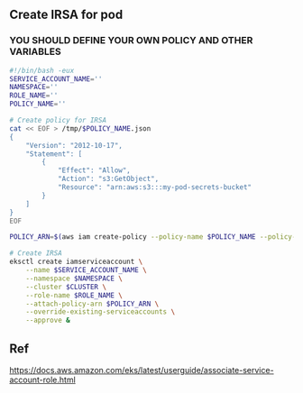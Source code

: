 ## Create IRSA for pod

### YOU SHOULD DEFINE YOUR OWN POLICY AND OTHER VARIABLES

```bash
#!/bin/bash -eux
SERVICE_ACCOUNT_NAME=''
NAMESPACE=''
ROLE_NAME=''
POLICY_NAME=''

# Create policy for IRSA
cat << EOF > /tmp/$POLICY_NAME.json
{
    "Version": "2012-10-17",
    "Statement": [
        {
            "Effect": "Allow",
            "Action": "s3:GetObject",
            "Resource": "arn:aws:s3:::my-pod-secrets-bucket"
        }
    ]
}
EOF

POLICY_ARN=$(aws iam create-policy --policy-name $POLICY_NAME --policy-document file:///tmp/$POLICY_NAME.json --query Policy.Arn --output text)

# Create IRSA
eksctl create iamserviceaccount \
    --name $SERVICE_ACCOUNT_NAME \
    --namespace $NAMESPACE \
    --cluster $CLUSTER \
    --role-name $ROLE_NAME \
    --attach-policy-arn $POLICY_ARN \
    --override-existing-serviceaccounts \
    --approve &
```

## Ref

https://docs.aws.amazon.com/eks/latest/userguide/associate-service-account-role.html
